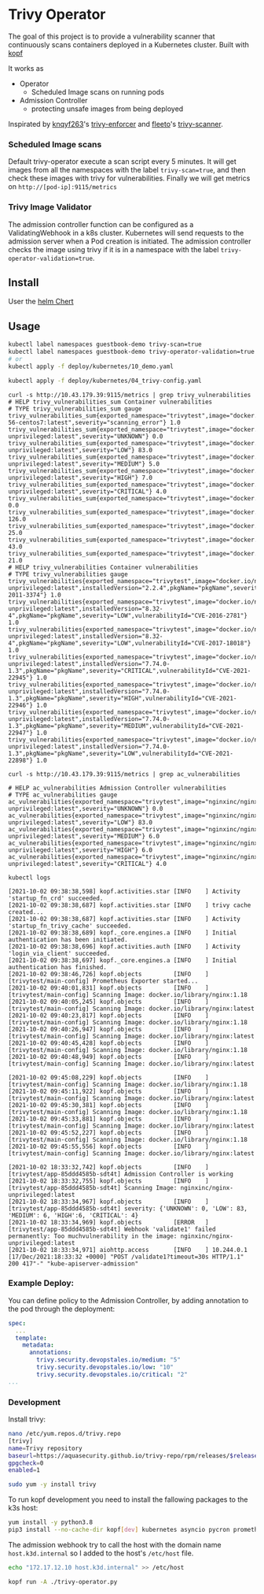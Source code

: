 # Trivy Operator

The goal of this project is to provide a vulnerability scanner that continuously scans containers deployed in a Kubernetes cluster. Built with [kopf](https://github.com/nolar/kopf)


It works as 
- Operator
  - Scheduled Image scans on running pods
- Admission Controller
  - protecting unsafe images from being deployed

Inspirated by [knqyf263](https://github.com/knqyf263)'s [trivy-enforcer](https://github.com/aquasecurity/trivy-enforcer) and [fleeto](https://github.com/fleeto)'s [trivy-scanner](https://github.com/fleeto/trivy-scanner).

### Scheduled Image scans
Default trivy-operator execute a scan script every 5 minutes. It will get images from all the namespaces with the label `trivy-scan=true`, and then check these images with trivy for vulnerabilities. Finally we will get metrics on `http://[pod-ip]:9115/metrics`

### Trivy Image Validator
The admission controller function can be configured as a ValidatingWebhook in a k8s cluster. Kubernetes will send requests to the admission server when a Pod creation is initiated. The admission controller checks the image using trivy if it is in a namespace with the label `trivy-operator-validation=true`.

## Install

User the [helm Chert](https://github.com/devopstales/helm-charts)

## Usage

```bash
kubectl label namespaces guestbook-demo trivy-scan=true
kubectl label namespaces guestbook-demo trivy-operator-validation=true
# or
kubectl apply -f deploy/kubernetes/10_demo.yaml

kubectl apply -f deploy/kubernetes/04_trivy-config.yaml
```

~~~text
curl -s http://10.43.179.39:9115/metrics | grep trivy_vulnerabilities
# HELP trivy_vulnerabilities_sum Container vulnerabilities
# TYPE trivy_vulnerabilities_sum gauge
trivy_vulnerabilities_sum{exported_namespace="trivytest",image="docker.io/openshift/mysql-56-centos7:latest",severity="scanning_error"} 1.0
trivy_vulnerabilities_sum{exported_namespace="trivytest",image="docker.io/nginxinc/nginx-unprivileged:latest",severity="UNKNOWN"} 0.0
trivy_vulnerabilities_sum{exported_namespace="trivytest",image="docker.io/nginxinc/nginx-unprivileged:latest",severity="LOW"} 83.0
trivy_vulnerabilities_sum{exported_namespace="trivytest",image="docker.io/nginxinc/nginx-unprivileged:latest",severity="MEDIUM"} 5.0
trivy_vulnerabilities_sum{exported_namespace="trivytest",image="docker.io/nginxinc/nginx-unprivileged:latest",severity="HIGH"} 7.0
trivy_vulnerabilities_sum{exported_namespace="trivytest",image="docker.io/nginxinc/nginx-unprivileged:latest",severity="CRITICAL"} 4.0
trivy_vulnerabilities_sum{exported_namespace="trivytest",image="docker.io/library/nginx:1.18",severity="UNKNOWN"} 0.0
trivy_vulnerabilities_sum{exported_namespace="trivytest",image="docker.io/library/nginx:1.18",severity="LOW"} 126.0
trivy_vulnerabilities_sum{exported_namespace="trivytest",image="docker.io/library/nginx:1.18",severity="MEDIUM"} 25.0
trivy_vulnerabilities_sum{exported_namespace="trivytest",image="docker.io/library/nginx:1.18",severity="HIGH"} 43.0
trivy_vulnerabilities_sum{exported_namespace="trivytest",image="docker.io/library/nginx:1.18",severity="CRITICAL"} 21.0
# HELP trivy_vulnerabilities Container vulnerabilities
# TYPE trivy_vulnerabilities gauge
trivy_vulnerabilities{exported_namespace="trivytest",image="docker.io/nginxinc/nginx-unprivileged:latest",installedVersion="2.2.4",pkgName="pkgName",severity="LOW",vulnerabilityId="CVE-2011-3374"} 1.0
trivy_vulnerabilities{exported_namespace="trivytest",image="docker.io/nginxinc/nginx-unprivileged:latest",installedVersion="8.32-4",pkgName="pkgName",severity="LOW",vulnerabilityId="CVE-2016-2781"} 1.0
trivy_vulnerabilities{exported_namespace="trivytest",image="docker.io/nginxinc/nginx-unprivileged:latest",installedVersion="8.32-4",pkgName="pkgName",severity="LOW",vulnerabilityId="CVE-2017-18018"} 1.0
trivy_vulnerabilities{exported_namespace="trivytest",image="docker.io/nginxinc/nginx-unprivileged:latest",installedVersion="7.74.0-1.3",pkgName="pkgName",severity="CRITICAL",vulnerabilityId="CVE-2021-22945"} 1.0
trivy_vulnerabilities{exported_namespace="trivytest",image="docker.io/nginxinc/nginx-unprivileged:latest",installedVersion="7.74.0-1.3",pkgName="pkgName",severity="HIGH",vulnerabilityId="CVE-2021-22946"} 1.0
trivy_vulnerabilities{exported_namespace="trivytest",image="docker.io/nginxinc/nginx-unprivileged:latest",installedVersion="7.74.0-1.3",pkgName="pkgName",severity="MEDIUM",vulnerabilityId="CVE-2021-22947"} 1.0
trivy_vulnerabilities{exported_namespace="trivytest",image="docker.io/nginxinc/nginx-unprivileged:latest",installedVersion="7.74.0-1.3",pkgName="pkgName",severity="LOW",vulnerabilityId="CVE-2021-22898"} 1.0
~~~

~~~text
curl -s http://10.43.179.39:9115/metrics | grep ac_vulnerabilities

# HELP ac_vulnerabilities Admission Controller vulnerabilities
# TYPE ac_vulnerabilities gauge
ac_vulnerabilities{exported_namespace="trivytest",image="nginxinc/nginx-unprivileged:latest",severity="UNKNOWN"} 0.0
ac_vulnerabilities{exported_namespace="trivytest",image="nginxinc/nginx-unprivileged:latest",severity="LOW"} 83.0
ac_vulnerabilities{exported_namespace="trivytest",image="nginxinc/nginx-unprivileged:latest",severity="MEDIUM"} 6.0
ac_vulnerabilities{exported_namespace="trivytest",image="nginxinc/nginx-unprivileged:latest",severity="HIGH"} 6.0
ac_vulnerabilities{exported_namespace="trivytest",image="nginxinc/nginx-unprivileged:latest",severity="CRITICAL"} 4.0
~~~


~~~text
kubectl logs 

[2021-10-02 09:38:38,598] kopf.activities.star [INFO    ] Activity 'startup_fn_crd' succeeded.
[2021-10-02 09:38:38,687] kopf.activities.star [INFO    ] trivy cache created...
[2021-10-02 09:38:38,687] kopf.activities.star [INFO    ] Activity 'startup_fn_trivy_cache' succeeded.
[2021-10-02 09:38:38,689] kopf._core.engines.a [INFO    ] Initial authentication has been initiated.
[2021-10-02 09:38:38,696] kopf.activities.auth [INFO    ] Activity 'login_via_client' succeeded.
[2021-10-02 09:38:38,697] kopf._core.engines.a [INFO    ] Initial authentication has finished.
[2021-10-02 09:38:46,726] kopf.objects         [INFO    ] [trivytest/main-config] Prometheus Exporter started...
[2021-10-02 09:40:01,831] kopf.objects         [INFO    ] [trivytest/main-config] Scanning Image: docker.io/library/nginx:1.18
[2021-10-02 09:40:05,245] kopf.objects         [INFO    ] [trivytest/main-config] Scanning Image: docker.io/library/nginx:latest
[2021-10-02 09:40:23,817] kopf.objects         [INFO    ] [trivytest/main-config] Scanning Image: docker.io/library/nginx:1.18
[2021-10-02 09:40:26,947] kopf.objects         [INFO    ] [trivytest/main-config] Scanning Image: docker.io/library/nginx:latest
[2021-10-02 09:40:45,428] kopf.objects         [INFO    ] [trivytest/main-config] Scanning Image: docker.io/library/nginx:1.18
[2021-10-02 09:40:48,949] kopf.objects         [INFO    ] [trivytest/main-config] Scanning Image: docker.io/library/nginx:latest

[2021-10-02 09:45:08,229] kopf.objects         [INFO    ] [trivytest/main-config] Scanning Image: docker.io/library/nginx:1.18
[2021-10-02 09:45:11,922] kopf.objects         [INFO    ] [trivytest/main-config] Scanning Image: docker.io/library/nginx:latest
[2021-10-02 09:45:30,381] kopf.objects         [INFO    ] [trivytest/main-config] Scanning Image: docker.io/library/nginx:1.18
[2021-10-02 09:45:33,881] kopf.objects         [INFO    ] [trivytest/main-config] Scanning Image: docker.io/library/nginx:latest
[2021-10-02 09:45:52,227] kopf.objects         [INFO    ] [trivytest/main-config] Scanning Image: docker.io/library/nginx:1.18
[2021-10-02 09:45:55,556] kopf.objects         [INFO    ] [trivytest/main-config] Scanning Image: docker.io/library/nginx:latest

[2021-10-02 18:33:32,742] kopf.objects         [INFO    ] [trivytest/app-85ddd4585b-sdt4t] Admission Controller is working
[2021-10-02 18:33:32,755] kopf.objects         [INFO    ] [trivytest/app-85ddd4585b-sdt4t] Scanning Image: nginxinc/nginx-unprivileged:latest
[2021-10-02 18:33:34,967] kopf.objects         [INFO    ] [trivytest/app-85ddd4585b-sdt4t] severity: {'UNKNOWN': 0, 'LOW': 83, 'MEDIUM': 6, 'HIGH':6, 'CRITICAL': 4}
[2021-10-02 18:33:34,969] kopf.objects         [ERROR   ] [trivytest/app-85ddd4585b-sdt4t] Webhook 'validate1' failed permanently: Too muchvulnerability in the image: nginxinc/nginx-unprivileged:latest
[2021-10-02 18:33:34,971] aiohttp.access       [INFO    ] 10.244.0.1 [17/Dec/2021:18:33:32 +0000] "POST /validate1?timeout=30s HTTP/1.1" 200 417"-" "kube-apiserver-admission"
~~~

### Example Deploy:
You can define policy to the Admission Controller, by adding annotation to the pod through the deployment:

```yaml
spec:
  ...
  template:
    metadata:
      annotations:
        trivy.security.devopstales.io/medium: "5"
        trivy.security.devopstales.io/low: "10"
        trivy.security.devopstales.io/critical: "2"
...
```

### Development

Install trivy:

```bash
nano /etc/yum.repos.d/trivy.repo
[trivy]
name=Trivy repository
baseurl=https://aquasecurity.github.io/trivy-repo/rpm/releases/$releasever/$basearch/
gpgcheck=0
enabled=1

sudo yum -y install trivy
```

To run kopf development you need to install the fallowing packages to the k3s host:

```bash
yum install -y python3.8
pip3 install --no-cache-dir kopf[dev] kubernetes asyncio pycron prometheus_client oscrypto certvalidator certbuilder validators pyOpenSSL
```

The admission webhook try to call the host with the domain name `host.k3d.internal` so I added to the host's `/etc/host` file.

```bash
echo "172.17.12.10 host.k3d.internal" >> /etc/host
```

```bash
kopf run -A ./trivy-operator.py
```

